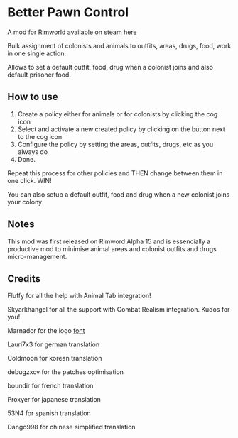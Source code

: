 ﻿# Better Pawn Control 

A mod for [Rimworld](https://rimworldgame.com/) available on steam [here](https://steamcommunity.com/sharedfiles/filedetails/?id=1541460369)

Bulk assignment of colonists and animals to outfits, areas, drugs, food, work in one single action.

Allows to set a default outfit, food, drug when a colonist joins and also default prisoner food. 

## How to use
1. Create a policy either for animals or for colonists by clicking the cog icon
2. Select and activate a new created policy by clicking on the button next to the cog icon
3. Configure the policy by setting the areas, outfits, drugs, etc as you always do
4. Done.

Repeat this process for other policies and THEN change between them in one click. WIN!

You can also setup a default outfit, food and drug when a new colonist joins your colony</content>

## Notes

This mod was first released on Rimword Alpha 15 and is essencially a productive mod to minimise animal areas and colonist outfits and drugs micro-management. 

## Credits
Fluffy for all the help with Animal Tab integration!

Skyarkhangel for all the support with Combat Realism integration. Kudos for you! 

Marnador for the logo [font](https://ludeon.com/forums/index.php?topic=11022.0)

Lauri7x3 for german translation

Coldmoon for korean translation

debugzxcv for the patches optimisation

boundir for french translation

Proxyer for japanese translation

53N4 for spanish translation

Dango998 for chinese simplified translation
